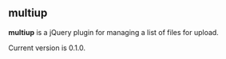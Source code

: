 ## multiup ##

**multiup** is a jQuery plugin for managing a list of files for upload.

Current version is 0.1.0.
